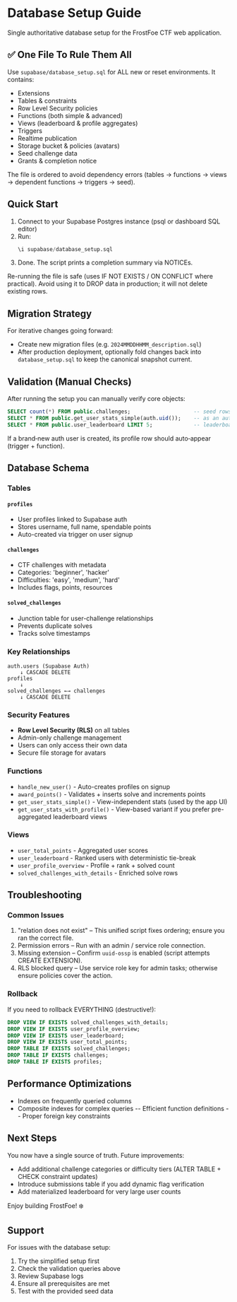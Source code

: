 # Database Setup Guide

Single authoritative database setup for the FrostFoe CTF web application.

## ✅ One File To Rule Them All

Use `supabase/database_setup.sql` for ALL new or reset environments. It contains:
- Extensions
- Tables & constraints
- Row Level Security policies
- Functions (both simple & advanced)
- Views (leaderboard & profile aggregates)
- Triggers
- Realtime publication
- Storage bucket & policies (avatars)
- Seed challenge data
- Grants & completion notice

The file is ordered to avoid dependency errors (tables -> functions -> views -> dependent functions -> triggers -> seed).

## Quick Start

1. Connect to your Supabase Postgres instance (psql or dashboard SQL editor)
2. Run:
   ```sql
   \i supabase/database_setup.sql
   ```
3. Done. The script prints a completion summary via NOTICEs.

Re-running the file is safe (uses IF NOT EXISTS / ON CONFLICT where practical). Avoid using it to DROP data in production; it will not delete existing rows.

## Migration Strategy

For iterative changes going forward:
- Create new migration files (e.g. `2024MMDDHHMM_description.sql`)
- After production deployment, optionally fold changes back into `database_setup.sql` to keep the canonical snapshot current.

## Validation (Manual Checks)

After running the setup you can manually verify core objects:
```sql
SELECT count(*) FROM public.challenges;                    -- seed rows
SELECT * FROM public.get_user_stats_simple(auth.uid());    -- as an authenticated user
SELECT * FROM public.user_leaderboard LIMIT 5;             -- leaderboard works
```
If a brand‑new auth user is created, its profile row should auto‑appear (trigger + function).

## Database Schema

### Tables

#### `profiles`
- User profiles linked to Supabase auth
- Stores username, full name, spendable points
- Auto-created via trigger on user signup

#### `challenges`
- CTF challenges with metadata
- Categories: 'beginner', 'hacker'
- Difficulties: 'easy', 'medium', 'hard'
- Includes flags, points, resources

#### `solved_challenges`
- Junction table for user-challenge relationships
- Prevents duplicate solves
- Tracks solve timestamps

### Key Relationships

```
auth.users (Supabase Auth)
    ↓ CASCADE DELETE
profiles
    ↓
solved_challenges ←→ challenges
    ↓ CASCADE DELETE
```

### Security Features

- **Row Level Security (RLS)** on all tables
- Admin-only challenge management
- Users can only access their own data
- Secure file storage for avatars

### Functions

- `handle_new_user()` - Auto-creates profiles on signup
- `award_points()` - Validates + inserts solve and increments points
- `get_user_stats_simple()` - View-independent stats (used by the app UI)
- `get_user_stats_with_profile()` - View-based variant if you prefer pre-aggregated leaderboard views

### Views

- `user_total_points` - Aggregated user scores
- `user_leaderboard` - Ranked users with deterministic tie-break
- `user_profile_overview` - Profile + rank + solved count
- `solved_challenges_with_details` - Enriched solve rows

## Troubleshooting

### Common Issues

1. "relation does not exist" – This unified script fixes ordering; ensure you ran the correct file.
2. Permission errors – Run with an admin / service role connection.
3. Missing extension – Confirm `uuid-ossp` is enabled (script attempts CREATE EXTENSION).
4. RLS blocked query – Use service role key for admin tasks; otherwise ensure policies cover the action.

### Rollback

If you need to rollback EVERYTHING (destructive!):
```sql
DROP VIEW IF EXISTS solved_challenges_with_details;
DROP VIEW IF EXISTS user_profile_overview;
DROP VIEW IF EXISTS user_leaderboard;
DROP VIEW IF EXISTS user_total_points;
DROP TABLE IF EXISTS solved_challenges;
DROP TABLE IF EXISTS challenges;
DROP TABLE IF EXISTS profiles;
```

## Performance Optimizations

- Indexes on frequently queried columns
- Composite indexes for complex queries
-- Efficient function definitions
-- Proper foreign key constraints

## Next Steps

You now have a single source of truth. Future improvements:
- Add additional challenge categories or difficulty tiers (ALTER TABLE + CHECK constraint updates)
- Introduce submissions table if you add dynamic flag verification
- Add materialized leaderboard for very large user counts

Enjoy building FrostFoe! ❄️

## Support

For issues with the database setup:
1. Try the simplified setup first
2. Check the validation queries above
3. Review Supabase logs
4. Ensure all prerequisites are met
5. Test with the provided seed data